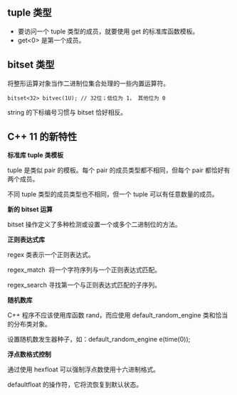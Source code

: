 ## tuple 类型

* 要访问一个 tuple 类型的成员，就要使用 get 的标准库函数模板。
* get<0> 是第一个成员。

## bitset 类型

将整形运算对象当作二进制位集合处理的一些内置运算符。

`bitset<32> bitvec(1U); // 32位；低位为 1， 其他位为 0`

string 的下标编号习惯与 bitset 恰好相反。

## C++ 11 的新特性

**标准库 tuple 类模板**

tuple 是类似 pair 的模板。每个 pair 的成员类型都不相同，但每个 pair 都恰好有两个成员。

不同 tuple 类型的成员类型也不相同，但一个 tuple 可以有任意数量的成员。

**新的 bitset 运算**

bitset 操作定义了多种检测或设置一个或多个二进制位的方法。

**正则表达式库**

regex 类表示一个正则表达式。

regex_match  将一个字符序列与一个正则表达式匹配。

regex_search 寻找第一个与正则表达式匹配的子序列。

**随机数库**

C++ 程序不应该使用库函数 rand，而应使用 default_random_engine 类和恰当的分布类对象。

设置随机数发生器种子，如：default_random_engine e(time(0));

**浮点数格式控制**

通过使用 hexfloat 可以强制浮点数使用十六进制格式。

defaultfloat 的操作符，它将流恢复到默认状态。

